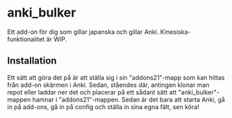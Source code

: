 # anki_bulker

Ett add-on för dig som gillar japanska och gillar Anki. Kinesiska-funktionalitet är WIP.

## Installation

Ett sätt att göra det på är att ställa sig i sin "addons21"-mapp som kan hittas från add-on skärmen i Anki. Sedan, ståendes där, antingen klonar man repot eller laddar ner 
det och placerar på ett sådant sätt att "anki_bulker"-mappen hamnar i "addons21"-mappen. Sedan är det bara att starta Anki, gå in på add-ons, gå in på config och ställa in sina egna fält, sen köra!
